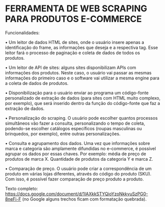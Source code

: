 # FERRAMENTA DE WEB SCRAPING PARA PRODUTOS E-COMMERCE


Funcionalidades:

•	Um leitor de dados HTML de sites, onde o usuário insere apenas a identificação do frame, as informações que deseja e a respectiva tag. Esse leitor fará o processo de paginação e coleta de dados de todos os produtos.

•	Um leitor de API de sites: alguns sites disponibilizam APIs com informações dos produtos. Neste caso, o usuário vai passar as mesmas informações do primeiro caso e o software vai utilizar a mesma engine para a coleta de dados de produtos.

•	Disponibilização para o usuário enviar ao programa um código-fonte personalizado de extração de dados (para sites com HTML muito complexo, por exemplo), que será inserido dentro da função do código-fonte que faz a extração de dados. 

•	Personalização do scraping. O usuário pode escolher quantos processos simultâneos vão fazer a consulta, personalizando o tempo de coleta, podendo-se escolher catálogos específicos (roupas masculinas ou brinquedos, por exemplo), entre outras personalizações.

•	Consulta e agrupamento dos dados. Uma vez que informações sobre marca e categoria são amplamente difundidas no e-commerce, é possível agrupar os dados por essas chaves. Por exemplo: média de preço de produtos de marca X. Quantidade de produtos da categoria Y e marca Z.

•	Comparação de preço. O usuário pode criar a correspondência de um produto em várias lojas diferentes, através do código do produto (SKU). Com isso, é possível fazer comparação de preço produto a produto. 

Texto completo: https://docs.google.com/document/d/1IAXkkSTYQioYzoNkkyuSzPG0-8neFi-F (no Google alguns trechos ficam com formatação quebrada).
